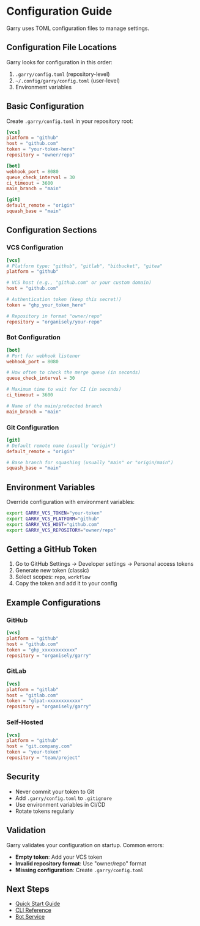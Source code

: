 # Configuration Guide

Garry uses TOML configuration files to manage settings.

## Configuration File Locations

Garry looks for configuration in this order:

1. `.garry/config.toml` (repository-level)
2. `~/.config/garry/config.toml` (user-level)
3. Environment variables

## Basic Configuration

Create `.garry/config.toml` in your repository root:

```toml
[vcs]
platform = "github"
host = "github.com"
token = "your-token-here"
repository = "owner/repo"

[bot]
webhook_port = 8080
queue_check_interval = 30
ci_timeout = 3600
main_branch = "main"

[git]
default_remote = "origin"
squash_base = "main"
```

## Configuration Sections

### VCS Configuration

```toml
[vcs]
# Platform type: "github", "gitlab", "bitbucket", "gitea"
platform = "github"

# VCS host (e.g., "github.com" or your custom domain)
host = "github.com"

# Authentication token (keep this secret!)
token = "ghp_your_token_here"

# Repository in format "owner/repo"
repository = "organisely/your-repo"
```

### Bot Configuration

```toml
[bot]
# Port for webhook listener
webhook_port = 8080

# How often to check the merge queue (in seconds)
queue_check_interval = 30

# Maximum time to wait for CI (in seconds)
ci_timeout = 3600

# Name of the main/protected branch
main_branch = "main"
```

### Git Configuration

```toml
[git]
# Default remote name (usually "origin")
default_remote = "origin"

# Base branch for squashing (usually "main" or "origin/main")
squash_base = "main"
```

## Environment Variables

Override configuration with environment variables:

```bash
export GARRY_VCS_TOKEN="your-token"
export GARRY_VCS_PLATFORM="github"
export GARRY_VCS_HOST="github.com"
export GARRY_VCS_REPOSITORY="owner/repo"
```

## Getting a GitHub Token

1. Go to GitHub Settings → Developer settings → Personal access tokens
2. Generate new token (classic)
3. Select scopes: `repo`, `workflow`
4. Copy the token and add it to your config

## Example Configurations

### GitHub

```toml
[vcs]
platform = "github"
host = "github.com"
token = "ghp_xxxxxxxxxxxx"
repository = "organisely/garry"
```

### GitLab

```toml
[vcs]
platform = "gitlab"
host = "gitlab.com"
token = "glpat-xxxxxxxxxxxx"
repository = "organisely/garry"
```

### Self-Hosted

```toml
[vcs]
platform = "github"
host = "git.company.com"
token = "your-token"
repository = "team/project"
```

## Security

- Never commit your token to Git
- Add `.garry/config.toml` to `.gitignore`
- Use environment variables in CI/CD
- Rotate tokens regularly

## Validation

Garry validates your configuration on startup. Common errors:

- **Empty token**: Add your VCS token
- **Invalid repository format**: Use "owner/repo" format
- **Missing configuration**: Create `.garry/config.toml`

## Next Steps

- [Quick Start Guide](QUICKSTART.md)
- [CLI Reference](CLI.md)
- [Bot Service](BOT.md)
